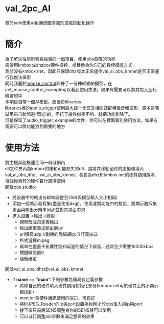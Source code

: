 # val_2pc_AI
基於yolo使用udp通訊圖像識別遊戲自動化操作
# 簡介
為了解決性能影響與檢測的一個項目，使用obs自帶的功能  
需使用kmbox或dhzbox硬件操控，或替換為你自己的數標模擬方式  
我並沒有kmbox net，因此只保證dhz版本正常運作val_ai_obs_kmnet是否正常運行我無法保證  
同時我基於[mouse_control](https://github.com/suixin1424/mouse_control)訓練了一份神經網絡模型，在net_mouse_control_example可以看到使用方法，如果有需要可以將其加入至代碼實現中  
本項目自帶一個AI模型，放置於libraries  
libraries裡的audio_trigger使用最大歸一化交叉相關匹配特徵音頻波形，原本是嘗試用來自動閃避(閃光)的，但抗干擾性似乎不夠，就把功能剃除了。  
但是保留了audio_trigger_example的文件，你可以在裡面看到使用方法，如果有需要可以將功能放到需要的地方  
# 使用方法
將主機與副機連至同一局域網內  
dll文件夾內為kmbox的庫和可能缺失的dll，請將其移動至你的虛擬環境內  
val_ai_obs_dhz、val_ai_obs_kmnet，各自為dhz和kmbox net的硬件調用版本，根據你擁有的硬件自行選擇使用  
開啟obs studio:  
+ 將設置中的輸出分辨率調整至256(與模型輸入大小相同)  
+ 添加一個顯示器採集(盡量使用dxgi)，使用濾鏡功能中的裁剪，將顯示器採集畫面與輸出分辨率同步並對其畫面中央  
+ 進入設置->輸出->錄製  
  + 類型改成自定義輸出  
  + 輸出類型改成輸出到url  
  + url填寫udp://副機的局域網ip:自訂義端口  
  + 格式選擇mjpeg  
  + 碼率在盡量不影響性能和延遲的情況下調高，通常至少需要10000kbps  
  + 關鍵幀設置0  
  + 隨後確定

開啟val_ai_obs_dhz或val_ai_obs_kmnet
+ if __name__ == "__main__":下的參數為簡易自定義參數  
  + 將你自己的硬件填入硬件調用初始化部分(kmbox net可於硬件上的小顯示器找到)  
  + monitor為硬件通訊使用的端口，可自訂  
  + 將MJPEG_Reader的ip與port設置為你剛才於obs瑱入的ip與port
  + 接下來只需將SENS調整為你的SENS就可以使用
  + 可以自行調整pid參數來滿足想要的效果  
